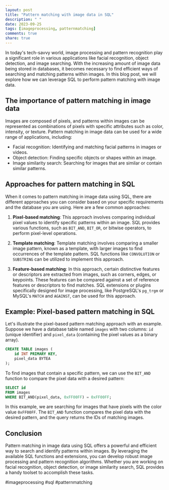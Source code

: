 ```yaml
---
layout: post
title: "Pattern matching with image data in SQL"
description: " "
date: 2023-09-25
tags: [imageprocessing, patternmatching]
comments: true
share: true
---
```


In today's tech-savvy world, image processing and pattern recognition play a significant role in various applications like facial recognition, object detection, and image searching. With the increasing amount of image data being stored in databases, it becomes necessary to find efficient ways of searching and matching patterns within images. In this blog post, we will explore how we can leverage SQL to perform pattern matching with image data.

## The importance of pattern matching in image data

Images are composed of pixels, and patterns within images can be represented as combinations of pixels with specific attributes such as color, intensity, or texture. Pattern matching in image data can be used for a wide range of applications, including:

- Facial recognition: Identifying and matching facial patterns in images or videos.
- Object detection: Finding specific objects or shapes within an image.
- Image similarity search: Searching for images that are similar or contain similar patterns.

## Approaches for pattern matching in SQL

When it comes to pattern matching in image data using SQL, there are different approaches you can consider based on your specific requirements and the database you are using. Here are a few common approaches:

1. **Pixel-based matching**: This approach involves comparing individual pixel values to identify specific patterns within an image. SQL provides various functions, such as `BIT_AND`, `BIT_OR`, or bitwise operators, to perform pixel-level operations.

2. **Template matching**: Template matching involves comparing a smaller image pattern, known as a template, with larger images to find occurrences of the template pattern. SQL functions like `CONVOLUTION` or `SUBSTRING` can be utilized to implement this approach.

3. **Feature-based matching**: In this approach, certain distinctive features or descriptors are extracted from images, such as corners, edges, or keypoints. These features can be compared against a set of reference features or descriptors to find matches. SQL extensions or plugins specifically designed for image processing, like PostgreSQL's `pg_trgm` or MySQL's `MATCH` and `AGAINST`, can be used for this approach.

## Example: Pixel-based pattern matching in SQL

Let's illustrate the pixel-based pattern matching approach with an example. Suppose we have a database table named `images` with two columns: `id` (unique identifier) and `pixel_data` (containing the pixel values as a binary array).

```sql
CREATE TABLE images (
    id INT PRIMARY KEY,
    pixel_data BYTEA
);
```

To find images that contain a specific pattern, we can use the `BIT_AND` function to compare the pixel data with a desired pattern:

```sql
SELECT id
FROM images
WHERE BIT_AND(pixel_data, 0xFF00FF) = 0xFF00FF;
```

In this example, we are searching for images that have pixels with the color value `0xFF00FF`. The `BIT_AND` function compares the pixel data with the desired pattern, and the query returns the IDs of matching images.

## Conclusion

Pattern matching in image data using SQL offers a powerful and efficient way to search and identify patterns within images. By leveraging the available SQL functions and extensions, you can develop robust image processing and pattern recognition algorithms. Whether you are working on facial recognition, object detection, or image similarity search, SQL provides a handy toolset to accomplish these tasks.

#imageprocessing #sql #patternmatching